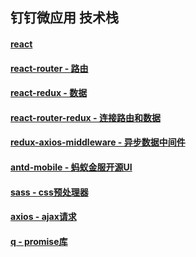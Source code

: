 ## 钉钉微应用 技术栈

#### [react](https://www.baidu.com/s?wd=react)

#### [react-router - 路由](https://www.baidu.com/s?wd=react-router)

#### [react-redux - 数据](https://www.baidu.com/s?wd=react-redux)

#### [react-router-redux - 连接路由和数据](https://www.baidu.com/s?wd=react-router-redux)

#### [redux-axios-middleware - 异步数据中间件](https://github.com/svrcekmichal/redux-axios-middleware)

#### [antd-mobile - 蚂蚁金服开源UI](https://mobile.ant.design/docs/react/introduce)

#### [sass - css预处理器](https://www.baidu.com/s?wd=sass)

#### [axios - ajax请求](https://www.baidu.com/s?wd=axios)

#### [q - promise库](https://www.baidu.com/s?wd=react-router)